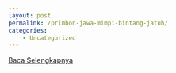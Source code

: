```yaml
---
layout: post
permalink: /primbon-jawa-mimpi-bintang-jatuh/
categories:
    - Uncategorized
---
```


[Baca Selengkapnya](/06)